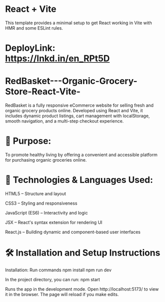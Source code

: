 # React + Vite

This template provides a minimal setup to get React working in Vite with HMR and some ESLint rules.

# DeployLink: https://lnkd.in/en_RPt5D

# RedBasket---Organic-Grocery-Store-React-Vite-
RedBasket is a fully responsive eCommerce website for selling fresh and organic grocery products online. Developed using React and Vite, it includes dynamic product listings, cart management with localStorage, smooth navigation, and a multi-step checkout experience.

# 🎯 Purpose:
To promote healthy living by offering a convenient and accessible platform for purchasing organic groceries online.

# 🧩 Technologies & Languages Used:
HTML5 – Structure and layout

CSS3 – Styling and responsiveness

JavaScript (ES6) – Interactivity and logic

JSX – React's syntax extension for rendering UI

React.js – Building dynamic and component-based user interfaces

# 🛠 Installation and Setup Instructions
Installation: Run commands
npm install
npm run dev

In the project directory, you can run: npm start

Runs the app in the development mode.
Open http://localhost:5173/ to view it in the browser. The page will reload if you make edits.
